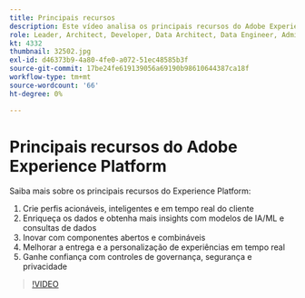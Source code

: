 ```yaml
---
title: Principais recursos
description: Este vídeo analisa os principais recursos do Adobe Experience Platform.
role: Leader, Architect, Developer, Data Architect, Data Engineer, Admin, User
kt: 4332
thumbnail: 32502.jpg
exl-id: d46373b9-4a80-4fe0-a072-51ec48585b3f
source-git-commit: 17be24fe619139056a69190b98610644387ca18f
workflow-type: tm+mt
source-wordcount: '66'
ht-degree: 0%

---
```


# Principais recursos do Adobe Experience Platform

Saiba mais sobre os principais recursos do Experience Platform:

1. Crie perfis acionáveis, inteligentes e em tempo real do cliente
1. Enriqueça os dados e obtenha mais insights com modelos de IA/ML e consultas de dados
1. Inovar com componentes abertos e combináveis
1. Melhorar a entrega e a personalização de experiências em tempo real
1. Ganhe confiança com controles de governança, segurança e privacidade

>[!VIDEO](https://video.tv.adobe.com/v/32502?quality=12&learn=on)

